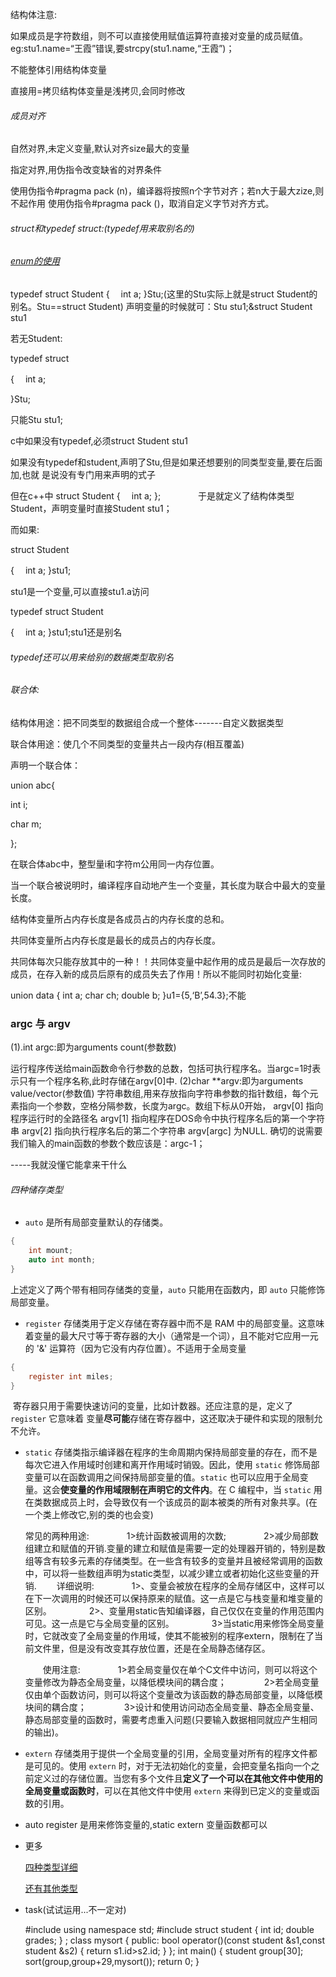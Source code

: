 结构体注意:

如果成员是字符数组，则不可以直接使用赋值运算符直接对变量的成员赋值。eg:stu1.name=“王霞”错误,要strcpy(stu1.name,“王霞”)；

不能整体引用结构体变量

直接用=拷贝结构体变量是浅拷贝,会同时修改

###### 成员对齐

自然对界,未定义变量,默认对齐size最大的变量

指定对界,用伪指令改变缺省的对界条件

使用伪指令#pragma pack (n)，编译器将按照n个字节对齐；若n大于最大zize,则不起作用
使用伪指令#pragma pack ()，取消自定义字节对齐方式。

###### struct和typedef struct:(typedef用来取别名的)

###### [enum的使用](https://blog.csdn.net/lileiyuyanqin/article/details/86149236)

typedef struct Student
{
　int a;
}Stu;(这里的Stu实际上就是struct Student的别名。Stu==struct Student)
声明变量的时候就可：Stu stu1;&struct Student stu1

若无Student:

typedef struct 

{
　int a;

}Stu;

只能Stu stu1;

c中如果没有typedef,必须struct Student stu1

如果没有typedef和student,声明了Stu,但是如果还想要别的同类型变量,要在后面加,也就				是说没有专门用来声明的式子

但在c++中
struct Student
{
　int a;
};　　　　
于是就定义了结构体类型Student，声明变量时直接Student stu1；

而如果:

struct Student

{
　int a;
}stu1;

stu1是一个变量,可以直接stu1.a访问

typedef struct Student

{
　int a;
}stu1;stu1还是别名

###### typedef还可以用来给别的数据类型取别名

###### 联合体:

结构体用途：把不同类型的数据组合成一个整体-------自定义数据类型

联合体用途：使几个不同类型的变量共占一段内存(相互覆盖)

声明一个联合体：

union abc{ 

 int i; 

char m; 

  }; 

在联合体abc中，整型量i和字符m公用同一内存位置。

当一个联合被说明时，编译程序自动地产生一个变量，其长度为联合中最大的变量长度。

结构体变量所占内存长度是各成员占的内存长度的总和。

共同体变量所占内存长度是最长的成员占的内存长度。

共同体每次只能存放其中的一种！！共同体变量中起作用的成员是最后一次存放的成员，在存入新的成员后原有的成员失去了作用！所以不能同时初始化变量:

union data
{
int a;
char ch;
double b;
}u1={5,‘B’,54.3};不能

### argc 与 argv

(1).int argc:即为arguments count(参数数)

运行程序传送给main函数命令行参数的总数，包括可执行程序名。当argc=1时表示只有一个程序名称,此时存储在argv[0]中.
(2)char \**argv:即为arguments value/vector(参数值)
字符串数组,用来存放指向字符串参数的指针数组，每个元素指向一个参数，空格分隔参数，长度为argc。数组下标从0开始，
argv[0] 指向程序运行时的全路径名
argv[1] 指向程序在DOS命令中执行程序名后的第一个字符串
argv[2] 指向执行程序名后的第二个字符串
argv[argc] 为NULL.
确切的说需要我们输入的main函数的参数个数应该是：argc-1；

-----我就没懂它能拿来干什么

###### 四种储存类型

- `auto` 是所有局部变量默认的存储类。

```c
{
    int mount;
    auto int month;
}
```

上述定义了两个带有相同存储类的变量，`auto` 只能用在函数内，即 `auto` 只能修饰局部变量。

- `register` 存储类用于定义存储在寄存器中而不是 RAM 中的局部变量。这意味着变量的最大尺寸等于寄存器的大小（通常是一个词），且不能对它应用一元的 '&' 运算符（因为它没有内存位置）。不适用于全局变量

```c
{
    register int miles;
}
```

​      寄存器只用于需要快速访问的变量，比如计数器。还应注意的是，定义了 `register` 它意味着          	  变量**尽可能**存储在寄存器中，这还取决于硬件和实现的限制允不允许。

- `static` 存储类指示编译器在程序的生命周期内保持局部变量的存在，而不是每次它进入作用域时创建和离开作用域时销毁。因此，使用 `static` 修饰局部变量可以在函数调用之间保持局部变量的值。`static` 也可以应用于全局变量。这会**使变量的作用域限制在声明它的文件内**。在 C 编程中，当 `static` 用在类数据成员上时，会导致仅有一个该成员的副本被类的所有对象共享。(在一个类上修改它,别的类的也会变)

  常见的两种用途:
  　　　　1>统计函数被调用的次数;
  　　　　2>减少局部数组建立和赋值的开销.变量的建立和赋值是需要一定的处理器开销的，特别是数组等含有较多元素的存储类型。在一些含有较多的变量并且被经常调用的函数中，可以将一些数组声明为static类型，以减少建立或者初始化这些变量的开销. 
  　　详细说明:
  　　　　1>、变量会被放在程序的全局存储区中，这样可以在下一次调用的时候还可以保持原来的赋值。这一点是它与栈变量和堆变量的区别。
  　　　　2>、变量用static告知编译器，自己仅仅在变量的作用范围内可见。这一点是它与全局变量的区别。
  　　　　3>当static用来修饰全局变量时，它就改变了全局变量的作用域，使其不能被别的程序extern，限制在了当前文件里，但是没有改变其存放位置，还是在全局静态储存区。

  　　使用注意:
  　　　　1>若全局变量仅在单个C文件中访问，则可以将这个变量修改为静态全局变量，以降低模块间的耦合度；
  　　　　2>若全局变量仅由单个函数访问，则可以将这个变量改为该函数的静态局部变量，以降低模块间的耦合度；
  　　　　3>设计和使用访问动态全局变量、静态全局变量、静态局部变量的函数时，需要考虑重入问题(只要输入数据相同就应产生相同的输出)。 

- `extern` 存储类用于提供一个全局变量的引用，全局变量对所有的程序文件都是可见的。使用 `extern` 时，对于无法初始化的变量，会把变量名指向一个之前定义过的存储位置。当您有多个文件且**定义了一个可以在其他文件中使用的全局变量或函数时**，可以在其他文件中使用 `extern` 来得到已定义的变量或函数的引用。

- auto register 是用来修饰变量的,static extern 变量函数都可以

- 更多

  [四种类型详细](https://www.cnblogs.com/Lyush/archive/2013/01/09/2852625.html)

  [还有其他类型](https://blog.csdn.net/qq_36562473/article/details/53229358?utm_medium=distribute.pc_relevant.none-task-blog-searchFromBaidu-3.channel_param&depth_1-utm_source=distribute.pc_relevant.none-task-blog-searchFromBaidu-3.channel_param)

- task(试试运用...不一定对)

  #include<iostream>
  using namespace std;
  #include<algorithm>
  struct student
  {
  	int id;
  	double grades;
   } ;
  class mysort
  {
  	public:
  		bool operator()(const student &s1,const student &s2)
  		{
  			return s1.id>s2.id;
  		}
   }; 
  int main()
  {
  	student group[30];
  	sort(group,group+29,mysort());
  	return 0;
  } 